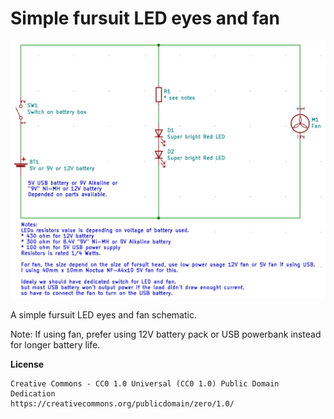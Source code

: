 # Simple fursuit LED eyes and fan

![Schematic](./fursuit_light_and_fan/fursuit_light_and_fan_schematic.png)

A simple fursuit LED eyes and fan schematic.

Note: If using fan, prefer using 12V battery pack or USB powerbank instead for longer battery life.

**License**

    Creative Commons - CC0 1.0 Universal (CC0 1.0) Public Domain Dedication
    https://creativecommons.org/publicdomain/zero/1.0/ 

